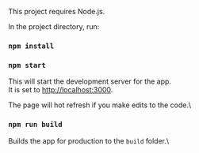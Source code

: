 This project requires Node.js.

In the project directory, run:

### `npm install`

### `npm start`

This will start the development server for the app.\
It is set to [http://localhost:3000](http://localhost:3000).

The page will hot refresh if you make edits to the code.\

### `npm run build`

Builds the app for production to the `build` folder.\
